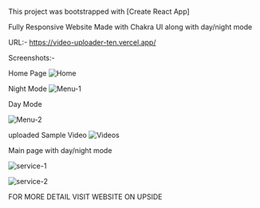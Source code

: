 This project was bootstrapped with [Create React App]

Fully Responsive Website Made with Chakra UI along with day/night mode


URL:-  https://video-uploader-ten.vercel.app/


Screenshots:-

Home Page 
![Home](https://user-images.githubusercontent.com/60928405/221291244-ff154580-50ed-4c96-857d-d18a54f92a40.png)


Night Mode
![Menu-1](https://user-images.githubusercontent.com/60928405/221291263-80df0d34-e969-4c8f-965e-d54d9b34206b.png)


Day Mode

![Menu-2](https://user-images.githubusercontent.com/60928405/221291280-52e62a4c-582c-462f-875a-78294a720759.png)


uploaded Sample Video
![Videos](https://user-images.githubusercontent.com/60928405/221291303-534f46c9-b8cb-4283-bc03-c4315d635d7b.png)


Main page with day/night mode 

![service-1](https://user-images.githubusercontent.com/60928405/221291511-bcbec7ff-1956-442e-9132-ac36ece92651.png)

![service-2](https://user-images.githubusercontent.com/60928405/221291533-a692e156-9627-4c40-9d48-ed9d6f8c51a4.png)


FOR MORE DETAIL VISIT WEBSITE ON UPSIDE
